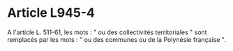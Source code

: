 # Article L945-4

A l'article L. 511-61, les mots : " ou des collectivités territoriales " sont remplacés par les mots : " ou des communes ou de la Polynésie française ".
